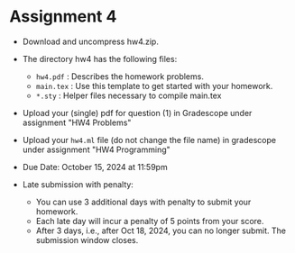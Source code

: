 # Assignment 4

* Download and uncompress hw4.zip.
* The directory hw4 has  the following files:
   * ``hw4.pdf`` : Describes the homework problems.
   * ``main.tex`` : Use this template to get started with your homework.
   * ``*.sty`` : Helper files necessary to compile main.tex
* Upload your (single) pdf for question (1) in Gradescope under assignment "HW4 Problems"
* Upload your ``hw4.ml`` file (do not change the file name) in gradescope under assignment "HW4 Programming"
* Due Date: October 15, 2024 at 11:59pm
* Late submission with penalty:

    * You can use 3 additional days with penalty to submit your homework.
    * Each late day will incur a penalty of 5 points from your score.
    * After 3 days, i.e., after Oct 18, 2024, you can no longer submit. The submission window closes.
   
